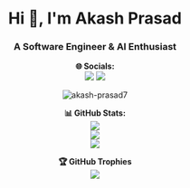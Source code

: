 <h1 align="center">Hi 👋, I'm Akash Prasad</h1>
<h3 align="center">A Software Engineer & AI Enthusiast</h3>



<p align="center">
  <b>🌐 Socials:</b><br>
  <a target="_blank" href="https://linkedin.com/in/akash-prasad7"><img src="https://img.shields.io/badge/LinkedIn-%230077B5.svg?logo=linkedin&logoColor=white"></a>
  <a target="_blank" href="https://x.com/Akash_Prasad7"><img src="https://img.shields.io/badge/X-black.svg?logo=X&logoColor=white"></a>
  <p align="center" > <img src="https://komarev.com/ghpvc/?username=akash-prasad7&label=Profile%20views&color=0e75b6&style=flat" alt="akash-prasad7" /> </p>
</p>

<p align="center">
  <b>📊 GitHub Stats:</b><br>
  <img src="https://github-readme-stats.vercel.app/api?username=AKASH-PRASAD7&theme=midnight-purple&hide_border=true&include_all_commits=true&count_private=false"><br>
  <img src="https://github-readme-streak-stats.herokuapp.com/?user=AKASH-PRASAD7&theme=midnight-purple&hide_border=true"><br>
  <img src="https://github-readme-stats.vercel.app/api/top-langs/?username=AKASH-PRASAD7&theme=midnight-purple&hide_border=true&include_all_commits=true&count_private=false&layout=compact">
</p>

<p align="center">
  <b>🏆 GitHub Trophies</b><br>
  <img src="https://github-profile-trophy.vercel.app/?username=AKASH-PRASAD7&theme=dracula&no-frame=true&no-bg=true&margin-w=4">
</p>


